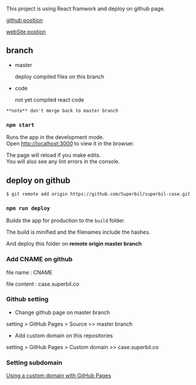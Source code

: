 This project is using React framwork and deploy on github page.

[github position](https://github.com/Superbil/superbil-case)

[webSite postion](case.superbil.co)

## branch

- master

  deploy compiled files on this branch

- code

  not yet compiled react code

```
**note** don't merge back to master branch
```

### `npm start`

Runs the app in the development mode.<br>
Open [http://localhost:3000](http://localhost:3000) to view it in the browser.

The page will reload if you make edits.<br>
You will also see any lint errors in the console.

## deploy on github

`$ git remote add origin https://github.com/Superbil/superbil-case.git`

### `npm run deploy`

Builds the app for production to the `build` folder.<br>

The build is minified and the filenames include the hashes.<br>

And deploy this folder on **remote origin master branch**

### Add CNAME on github

file name : CNAME

file content : case.superbil.co

### Github setting

- Change github page on master branch

setting > GitHub Pages > Source >> master branch

- Add custom domain on this repositories

setting > GitHub Pages > Custom domain >> case.superbil.co

### Setting subdomain

[Using a custom domain with GitHub Pages](https://help.github.com/en/articles/using-a-custom-domain-with-github-pages)
